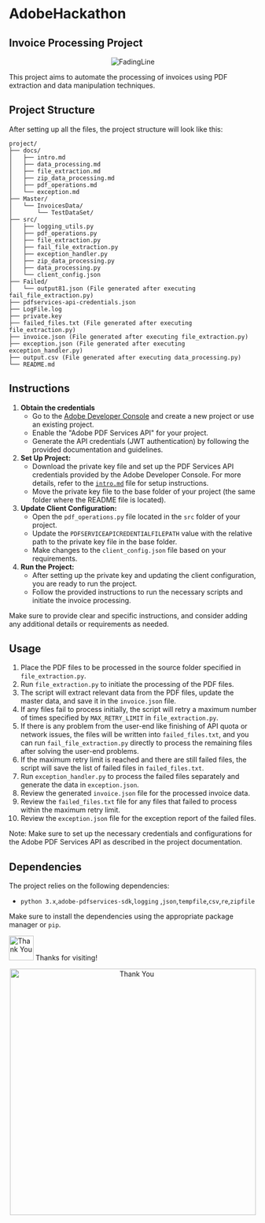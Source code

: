 # AdobeHackathon
## Invoice Processing Project

<p align="center">
  <img src="https://user-images.githubusercontent.com/74038190/212284100-561aa473-3905-4a80-b561-0d28506553ee.gif" alt="FadingLine">
</p>

This project aims to automate the processing of invoices using PDF extraction and data manipulation techniques.

## Project Structure

After setting up all the files, the project structure will look like this:

```
project/
├── docs/
│   ├── intro.md
│   ├── data_processing.md
│   ├── file_extraction.md
│   ├── zip_data_processing.md
│   ├── pdf_operations.md
│   └── exception.md
├── Master/
│   └── InvoicesData/
│       └── TestDataSet/
├── src/
│   ├── logging_utils.py
│   ├── pdf_operations.py
│   ├── file_extraction.py
│   ├── fail_file_extraction.py
│   ├── exception_handler.py
│   ├── zip_data_processing.py
│   ├── data_processing.py
│   └── client_config.json
├── Failed/
│   └── output81.json (File generated after executing fail_file_extraction.py)
├── pdfservices-api-credentials.json
├── LogFile.log
├── private.key
├── failed_files.txt (File generated after executing file_extraction.py)
├── invoice.json (File generated after executing file_extraction.py)
├── exception.json (File generated after executing exception_handler.py)
├── output.csv (File generated after executing data_processing.py)
└── README.md
```

## Instructions
1. **Obtain the credentials**
   - Go to the [Adobe Developer Console](https://console.adobe.io/) and create a new project or use an existing project.
   - Enable the "Adobe PDF Services API" for your project.
   - Generate the API credentials (JWT authentication) by following the provided documentation and guidelines.
2. **Set Up Project:**
   - Download the private key file and set up the PDF Services API credentials provided by the Adobe Developer Console. For more details, refer to the [`intro.md`](Master\docs\intro.md) file for setup instructions.
   - Move the private key file to the base folder of your project (the same folder where the README file is located).
3. **Update Client Configuration:**
   - Open the `pdf_operations.py` file located in the `src` folder of your project.
   - Update the `PDFSERVICEAPICREDENTIALFILEPATH` value with the relative path to the private key file in the base folder.
   - Make changes to the `client_config.json` file based on your requirements.
4. **Run the Project:**
   - After setting up the private key and updating the client configuration, you are ready to run the project.
   - Follow the provided instructions to run the necessary scripts and initiate the invoice processing.

Make sure to provide clear and specific instructions, and consider adding any additional details or requirements as needed.

## Usage

1. Place the PDF files to be processed in the source folder specified in `file_extraction.py`.
2. Run `file_extraction.py` to initiate the processing of the PDF files.
3. The script will extract relevant data from the PDF files, update the master data, and save it in the `invoice.json` file.
4. If any files fail to process initially, the script will retry a maximum number of times specified by `MAX_RETRY_LIMIT` in `file_extraction.py`.
5. If there is any problem from the user-end like finishing of API quota or network issues, the files will be written into `failed_files.txt`, and you can run `fail_file_extraction.py` directly to process the remaining files after solving the user-end problems.
6. If the maximum retry limit is reached and there are still failed files, the script will save the list of failed files in `failed_files.txt`.
7. Run `exception_handler.py` to process the failed files separately and generate the data in `exception.json`.
8. Review the generated `invoice.json` file for the processed invoice data.
9. Review the `failed_files.txt` file for any files that failed to process within the maximum retry limit.
10. Review the `exception.json` file for the exception report of the failed files.

Note: Make sure to set up the necessary credentials and configurations for the Adobe PDF Services API as described in the project documentation.

## Dependencies

The project relies on the following dependencies:

- `python 3.x`,`adobe-pdfservices-sdk`,`logging` ,`json`,`tempfile`,`csv`,`re`,`zipfile`

Make sure to install the dependencies using the appropriate package manager or `pip`.
<p>
<img src="https://user-images.githubusercontent.com/74038190/216122041-518ac897-8d92-4c6b-9b3f-ca01dcaf38ee.png" alt="Thank You" height="50">
<span>Thanks for visiting!</span></p>

<p align="center">
  <img src="https://user-images.githubusercontent.com/74038190/212741999-016fddbd-617a-4448-8042-0ecf907aea25.gif" alt="Thank You" height="500">
</p>
